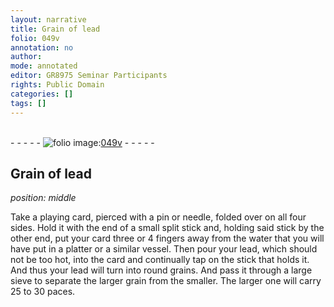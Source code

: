 ```yaml
---
layout: narrative
title: Grain of lead
folio: 049v
annotation: no
author:
mode: annotated
editor: GR8975 Seminar Participants
rights: Public Domain
categories: []
tags: []
---
```


 <br/>- - - - - <a href="http://gallica.bnf.fr/ark:/12148/btv1b10500001g/f104.image"><img src="../assets/photo-icon.png" alt="folio image: " style="display:inline-block; margin-bottom:-3px;"/>049v</a> - - - - - <br/> 
## Grain of lead

 
*position: middle*

Take a <span class="tool">playing card</span>, pierced with a <span class="tool">pin</span> or <span class="tool">needle</span>, folded over on all four sides. Hold it with the end of a small split <span class="tool">stick</span> and, holding said stick by the other end, put your card three or 4 fingers away from the water that you will have put in a platter or a similar vessel. Then pour your lead, which should not be too hot, into the card and continually tap on the stick that holds it. And thus your lead will turn into round grains. And pass it through a large sieve to separate the larger grain from the smaller. The larger one will carry 25 to 30 paces.
  